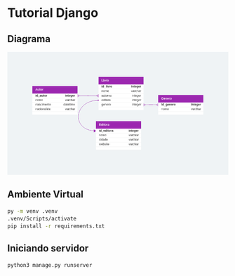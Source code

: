 # Tutorial Django

## Diagrama

![Diagrama](./assets/biblioteca.png)

## Ambiente Virtual

```bash
py -m venv .venv
.venv/Scripts/activate
pip install -r requirements.txt
```

## Iniciando servidor

```bash
python3 manage.py runserver
```